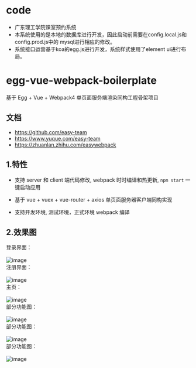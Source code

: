 # code
- 广东理工学院课室预约系统
- 本系统使用的是本地的数据库进行开发，因此启动前需要在config.local.js和config.prod.js中的 mysql进行相应的修改。
- 系统接口运营基于koa的egg.js进行开发，系统样式使用了element ui进行布局。
# egg-vue-webpack-boilerplate

基于 Egg + Vue + Webpack4 单页面服务端渲染同构工程骨架项目

## 文档

- https://github.com/easy-team
- https://www.yuque.com/easy-team
- https://zhuanlan.zhihu.com/easywebpack


## 1.特性

- 支持 server 和 client 端代码修改, webpack 时时编译和热更新, `npm start` 一键启动应用

- 基于 vue + vuex + vue-router + axios 单页面服务器客户端同构实现

- 支持开发环境, 测试环境，正式环境 webpack 编译

## 2.效果图
登录界面：<br/><br/>
![image](https://user-images.githubusercontent.com/56631770/154207360-c562d3c3-1e85-4bc4-956a-ba5912ca265b.png)
<br/>
注册界面：<br/><br/>
![image](https://user-images.githubusercontent.com/56631770/154207441-be8b6648-e90f-43f6-af56-8b065fc249a8.png)
<br/>
主页：<br/><br/>
![image](https://user-images.githubusercontent.com/56631770/154207462-e8cce435-c781-45ef-943c-41a75b98a3f2.png)
<br/>
部分功能图：<br/><br/>
![image](https://user-images.githubusercontent.com/56631770/154207492-54578b06-11bd-4c1f-ae72-e7797c527651.png)
<br/>
部分功能图：<br/><br/>
![image](https://user-images.githubusercontent.com/56631770/154207511-8998330c-854b-4a5e-8cd4-7eeee3c01c81.png)
<br/>
部分功能图：<br/><br/>
![image](https://user-images.githubusercontent.com/56631770/154207519-9be71a90-df3e-4c60-8cb2-358b8f3385c3.png)






